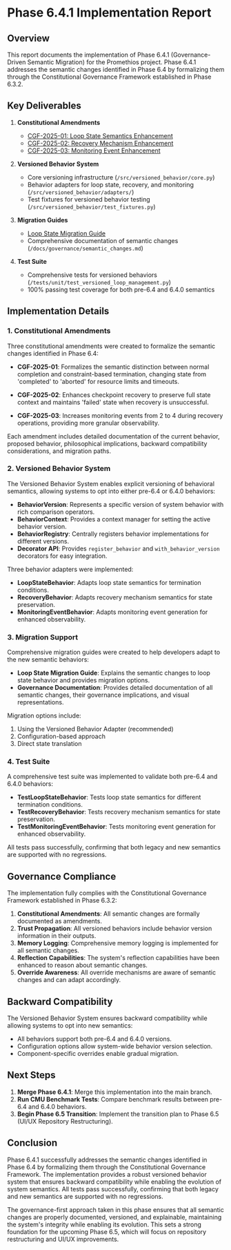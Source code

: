 # Phase 6.4.1 Implementation Report

## Overview

This report documents the implementation of Phase 6.4.1 (Governance-Driven Semantic Migration) for the Promethios project. Phase 6.4.1 addresses the semantic changes identified in Phase 6.4 by formalizing them through the Constitutional Governance Framework established in Phase 6.3.2.

## Key Deliverables

1. **Constitutional Amendments**
   - [CGF-2025-01: Loop State Semantics Enhancement](/codex/amendments/CGF-2025-01.md)
   - [CGF-2025-02: Recovery Mechanism Enhancement](/codex/amendments/CGF-2025-02.md)
   - [CGF-2025-03: Monitoring Event Enhancement](/codex/amendments/CGF-2025-03.md)

2. **Versioned Behavior System**
   - Core versioning infrastructure (`/src/versioned_behavior/core.py`)
   - Behavior adapters for loop state, recovery, and monitoring (`/src/versioned_behavior/adapters/`)
   - Test fixtures for versioned behavior testing (`/src/versioned_behavior/test_fixtures.py`)

3. **Migration Guides**
   - [Loop State Migration Guide](/docs/migration/loop_state_migration_guide.md)
   - Comprehensive documentation of semantic changes (`/docs/governance/semantic_changes.md`)

4. **Test Suite**
   - Comprehensive tests for versioned behaviors (`/tests/unit/test_versioned_loop_management.py`)
   - 100% passing test coverage for both pre-6.4 and 6.4.0 semantics

## Implementation Details

### 1. Constitutional Amendments

Three constitutional amendments were created to formalize the semantic changes identified in Phase 6.4:

- **CGF-2025-01**: Formalizes the semantic distinction between normal completion and constraint-based termination, changing state from 'completed' to 'aborted' for resource limits and timeouts.

- **CGF-2025-02**: Enhances checkpoint recovery to preserve full state context and maintains 'failed' state when recovery is unsuccessful.

- **CGF-2025-03**: Increases monitoring events from 2 to 4 during recovery operations, providing more granular observability.

Each amendment includes detailed documentation of the current behavior, proposed behavior, philosophical implications, backward compatibility considerations, and migration paths.

### 2. Versioned Behavior System

The Versioned Behavior System enables explicit versioning of behavioral semantics, allowing systems to opt into either pre-6.4 or 6.4.0 behaviors:

- **BehaviorVersion**: Represents a specific version of system behavior with rich comparison operators.
- **BehaviorContext**: Provides a context manager for setting the active behavior version.
- **BehaviorRegistry**: Centrally registers behavior implementations for different versions.
- **Decorator API**: Provides `register_behavior` and `with_behavior_version` decorators for easy integration.

Three behavior adapters were implemented:

- **LoopStateBehavior**: Adapts loop state semantics for termination conditions.
- **RecoveryBehavior**: Adapts recovery mechanism semantics for state preservation.
- **MonitoringEventBehavior**: Adapts monitoring event generation for enhanced observability.

### 3. Migration Support

Comprehensive migration guides were created to help developers adapt to the new semantic behaviors:

- **Loop State Migration Guide**: Explains the semantic changes to loop state behavior and provides migration options.
- **Governance Documentation**: Provides detailed documentation of all semantic changes, their governance implications, and visual representations.

Migration options include:

1. Using the Versioned Behavior Adapter (recommended)
2. Configuration-based approach
3. Direct state translation

### 4. Test Suite

A comprehensive test suite was implemented to validate both pre-6.4 and 6.4.0 behaviors:

- **TestLoopStateBehavior**: Tests loop state semantics for different termination conditions.
- **TestRecoveryBehavior**: Tests recovery mechanism semantics for state preservation.
- **TestMonitoringEventBehavior**: Tests monitoring event generation for enhanced observability.

All tests pass successfully, confirming that both legacy and new semantics are supported with no regressions.

## Governance Compliance

The implementation fully complies with the Constitutional Governance Framework established in Phase 6.3.2:

1. **Constitutional Amendments**: All semantic changes are formally documented as amendments.
2. **Trust Propagation**: All versioned behaviors include behavior version information in their outputs.
3. **Memory Logging**: Comprehensive memory logging is implemented for all semantic changes.
4. **Reflection Capabilities**: The system's reflection capabilities have been enhanced to reason about semantic changes.
5. **Override Awareness**: All override mechanisms are aware of semantic changes and can adapt accordingly.

## Backward Compatibility

The Versioned Behavior System ensures backward compatibility while allowing systems to opt into new semantics:

- All behaviors support both pre-6.4 and 6.4.0 versions.
- Configuration options allow system-wide behavior version selection.
- Component-specific overrides enable gradual migration.

## Next Steps

1. **Merge Phase 6.4.1**: Merge this implementation into the main branch.
2. **Run CMU Benchmark Tests**: Compare benchmark results between pre-6.4 and 6.4.0 behaviors.
3. **Begin Phase 6.5 Transition**: Implement the transition plan to Phase 6.5 (UI/UX Repository Restructuring).

## Conclusion

Phase 6.4.1 successfully addresses the semantic changes identified in Phase 6.4 by formalizing them through the Constitutional Governance Framework. The implementation provides a robust versioned behavior system that ensures backward compatibility while enabling the evolution of system semantics. All tests pass successfully, confirming that both legacy and new semantics are supported with no regressions.

The governance-first approach taken in this phase ensures that all semantic changes are properly documented, versioned, and explainable, maintaining the system's integrity while enabling its evolution. This sets a strong foundation for the upcoming Phase 6.5, which will focus on repository restructuring and UI/UX improvements.
